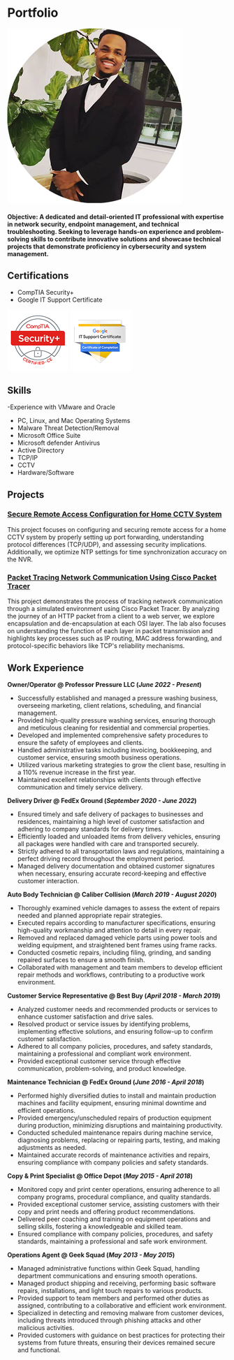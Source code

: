 # Portfolio
![Me](images/MeCloseUp.png)


#### Objective: A dedicated and detail-oriented IT professional with expertise in network security, endpoint management, and technical troubleshooting. Seeking to leverage hands-on experience and problem-solving skills to contribute innovative solutions and showcase technical projects that demonstrate proficiency in cybersecurity and system management.

## Certifications
- CompTIA Security+
- Google IT Support Certificate
  
![Me](images/SECBADGEsmall.png) ![Me](images/ITBADGESMALL.png)
  
## Skills
  -Experience with VMware and Oracle
  - PC, Linux, and Mac Operating Systems
  - Malware Threat Detection/Removal
  - Microsoft Office Suite
  - Microsoft defender Antivirus
  - Active Directory
  - TCP/IP
  - CCTV
  - Hardware/Software

## Projects
### [Secure Remote Access Configuration for Home CCTV System](projects/cctv_lab.md)
This project focuses on configuring and securing remote access for a home CCTV system by properly setting up port forwarding, understanding protocol differences (TCP/UDP), and assessing security implications. Additionally, we optimize NTP settings for time synchronization accuracy on the NVR.

### [Packet Tracing Network Communication Using Cisco Packet Tracer](projects/tcp_ip_lab)
This project demonstrates the process of tracking network communication through a simulated environment using Cisco Packet Tracer. By analyzing the journey of an HTTP packet from a client to a web server, we explore encapsulation and de-encapsulation at each OSI layer. The lab also focuses on understanding the function of each layer in packet transmission and highlights key processes such as IP routing, MAC address forwarding, and protocol-specific behaviors like TCP's reliability mechanisms.

## Work Experience

**Owner/Operator @ Professor Pressure LLC (_June 2022 - Present_)**
- Successfully established and managed a pressure washing business, overseeing marketing, client relations, scheduling, and financial management.  
- Provided high-quality pressure washing services, ensuring thorough and meticulous cleaning for residential and commercial properties.  
- Developed and implemented comprehensive safety procedures to ensure the safety of employees and clients.  
- Handled administrative tasks including invoicing, bookkeeping, and customer service, ensuring smooth business operations.  
- Utilized various marketing strategies to grow the client base, resulting in a 110% revenue increase in the first year.  
- Maintained excellent relationships with clients through effective communication and timely service delivery.  

**Delivery Driver @ FedEx Ground (_September 2020 - June 2022_)**
- Ensured timely and safe delivery of packages to businesses and residences, maintaining a high level of customer satisfaction and adhering to company standards for delivery times.  
- Efficiently loaded and unloaded items from delivery vehicles, ensuring all packages were handled with care and transported securely.  
- Strictly adhered to all transportation laws and regulations, maintaining a perfect driving record throughout the employment period.  
- Managed delivery documentation and obtained customer signatures when necessary, ensuring accurate record-keeping and effective customer interaction.  

**Auto Body Technician @ Caliber Collision (_March 2019 - August 2020_)**
- Thoroughly examined vehicle damages to assess the extent of repairs needed and planned appropriate repair strategies.  
- Executed repairs according to manufacturer specifications, ensuring high-quality workmanship and attention to detail in every repair.  
- Removed and replaced damaged vehicle parts using power tools and welding equipment, and straightened bent frames using frame racks.  
- Conducted cosmetic repairs, including filing, grinding, and sanding repaired surfaces to ensure a smooth finish.  
- Collaborated with management and team members to develop efficient repair methods and workflows, contributing to a productive work environment.  

**Customer Service Representative @ Best Buy (_April 2018 - March 2019_)**
- Analyzed customer needs and recommended products or services to enhance customer satisfaction and drive sales.  
- Resolved product or service issues by identifying problems, implementing effective solutions, and ensuring follow-up to confirm customer satisfaction.  
- Adhered to all company policies, procedures, and safety standards, maintaining a professional and compliant work environment.  
- Provided exceptional customer service through effective communication, problem-solving, and product knowledge.  

**Maintenance Technician @ FedEx Ground (_June 2016 - April 2018_)**
- Performed highly diversified duties to install and maintain production machines and facility equipment, ensuring minimal downtime and efficient operations.  
- Provided emergency/unscheduled repairs of production equipment during production, minimizing disruptions and maintaining productivity.  
- Conducted scheduled maintenance repairs during machine service, diagnosing problems, replacing or repairing parts, testing, and making adjustments as needed.  
- Maintained accurate records of maintenance activities and repairs, ensuring compliance with company policies and safety standards.  

**Copy & Print Specialist @ Office Depot (_May 2015 - April 2018_)**
- Monitored copy and print center operations, ensuring adherence to all company programs, procedural compliance, and quality standards.  
- Provided exceptional customer service, assisting customers with their copy and print needs and offering product recommendations.  
- Delivered peer coaching and training on equipment operations and selling skills, fostering a knowledgeable and skilled team.  
- Ensured compliance with company policies, procedures, and safety standards, maintaining a professional and safe work environment.  

**Operations Agent @ Geek Squad (_May 2013 - May 2015_)**
- Managed administrative functions within Geek Squad, handling department communications and ensuring smooth operations.  
- Managed product shipping and receiving, performing basic software repairs, installations, and light touch repairs to various products.  
- Provided support to team members and performed other duties as assigned, contributing to a collaborative and efficient work environment.  
- Specialized in detecting and removing malware from customer devices, including threats introduced through phishing attacks and other malicious activities.  
- Provided customers with guidance on best practices for protecting their systems from future threats, ensuring their devices remained secure and functional.  

